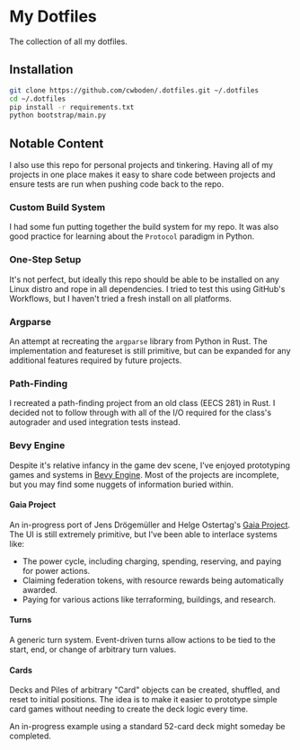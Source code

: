# My Dotfiles
The collection of all my dotfiles.

## Installation
```sh
git clone https://github.com/cwboden/.dotfiles.git ~/.dotfiles
cd ~/.dotfiles
pip install -r requirements.txt
python bootstrap/main.py
```

## Notable Content
I also use this repo for personal projects and tinkering. Having all of my projects in one place
makes it easy to share code between projects and ensure tests are run when pushing code back to the
repo.

### Custom Build System
I had some fun putting together the build system for my repo.  It was also good practice for
learning about the `Protocol` paradigm in Python.

### One-Step Setup
It's not perfect, but ideally this repo should be able to be installed on any Linux distro and rope
in all dependencies. I tried to test this using GitHub's Workflows, but I haven't tried a fresh
install on all platforms.

### Argparse
An attempt at recreating the `argparse` library from Python in Rust. The implementation and
featureset is still primitive, but can be expanded for any additional features required by future
projects.

### Path-Finding
I recreated a path-finding project from an old class (EECS 281) in Rust. I decided not to follow
through with all of the I/O required for the class's autograder and used integration tests instead.

### Bevy Engine
Despite it's relative infancy in the game dev scene, I've enjoyed prototyping games and systems in
[Bevy Engine](https://bevyengine.org/). Most of the projects are incomplete, but you may find some
nuggets of information buried within.

#### Gaia Project
An in-progress port of Jens Drögemüller and Helge Ostertag's [Gaia
Project](https://boardgamegeek.com/boardgame/220308/gaia-project). The UI is still extremely
primitive, but I've been able to interlace systems like:
 - The power cycle, including charging, spending, reserving, and paying for power actions.
 - Claiming federation tokens, with resource rewards being automatically awarded.
 - Paying for various actions like terraforming, buildings, and research.

#### Turns
A generic turn system. Event-driven turns allow actions to be tied to the start, end, or change of
arbitrary turn values.

#### Cards
Decks and Piles of arbitrary "Card" objects can be created, shuffled, and reset to initial
positions. The idea is to make it easier to prototype simple card games without needing to create
the deck logic every time.

An in-progress example using a standard 52-card deck might someday be completed.

